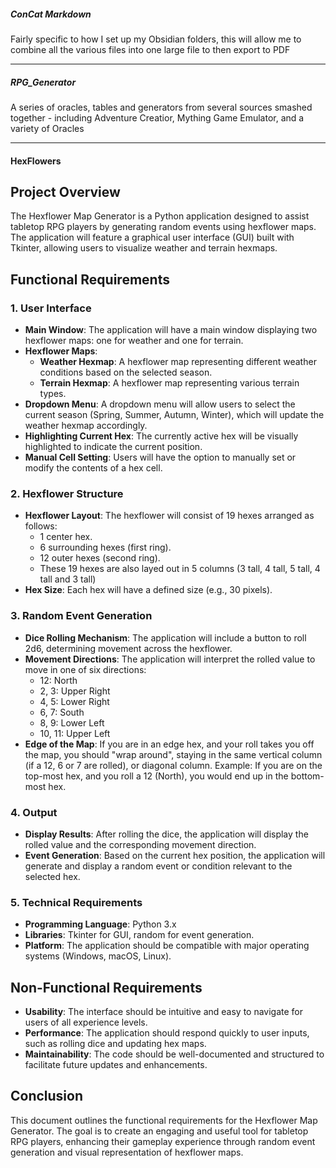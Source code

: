 ##### ConCat Markdown
Fairly specific to how I set up my Obsidian folders, this will allow me to combine all the various files into one large file to then export to PDF

---

##### RPG_Generator
A series of oracles, tables and generators from several sources smashed together - including Adventure Creatior, Mything Game Emulator, and a variety of Oracles

---

#### HexFlowers
## Project Overview
The Hexflower Map Generator is a Python application designed to assist tabletop RPG players by generating random events using hexflower maps. The application will feature a graphical user interface (GUI) built with Tkinter, allowing users to visualize weather and terrain hexmaps.

## Functional Requirements
### 1. User Interface
- **Main Window**: The application will have a main window displaying two hexflower maps: one for weather and one for terrain.
- **Hexflower Maps**:
  - **Weather Hexmap**: A hexflower map representing different weather conditions based on the selected season.
  - **Terrain Hexmap**: A hexflower map representing various terrain types.
- **Dropdown Menu**: A dropdown menu will allow users to select the current season (Spring, Summer, Autumn, Winter), which will update the weather hexmap accordingly.
- **Highlighting Current Hex**: The currently active hex will be visually highlighted to indicate the current position.
- **Manual Cell Setting**: Users will have the option to manually set or modify the contents of a hex cell.

### 2. Hexflower Structure
- **Hexflower Layout**: The hexflower will consist of 19 hexes arranged as follows:
  - 1 center hex.
  - 6 surrounding hexes (first ring).
  - 12 outer hexes (second ring).
  - These 19 hexes are also layed out in 5 columns (3 tall, 4 tall, 5 tall, 4 tall and 3 tall)
- **Hex Size**: Each hex will have a defined size (e.g., 30 pixels).

### 3. Random Event Generation
- **Dice Rolling Mechanism**: The application will include a button to roll 2d6, determining movement across the hexflower.
- **Movement Directions**: The application will interpret the rolled value to move in one of six directions:
  - 12: North
  - 2, 3: Upper Right
  - 4, 5: Lower Right
  - 6, 7: South
  - 8, 9: Lower Left
  - 10, 11: Upper Left
- **Edge of the Map**: If you are in an edge hex, and your roll takes you off the map, you should "wrap around", staying in the same vertical column (if a 12, 6 or 7 are rolled), or diagonal column. Example: If you are on the top-most hex, and you roll a 12 (North), you would end up in the bottom-most hex.

### 4. Output
- **Display Results**: After rolling the dice, the application will display the rolled value and the corresponding movement direction.
- **Event Generation**: Based on the current hex position, the application will generate and display a random event or condition relevant to the selected hex.

### 5. Technical Requirements
- **Programming Language**: Python 3.x
- **Libraries**: Tkinter for GUI, random for event generation.
- **Platform**: The application should be compatible with major operating systems (Windows, macOS, Linux).

## Non-Functional Requirements
- **Usability**: The interface should be intuitive and easy to navigate for users of all experience levels.
- **Performance**: The application should respond quickly to user inputs, such as rolling dice and updating hex maps.
- **Maintainability**: The code should be well-documented and structured to facilitate future updates and enhancements.

## Conclusion
This document outlines the functional requirements for the Hexflower Map Generator. The goal is to create an engaging and useful tool for tabletop RPG players, enhancing their gameplay experience through random event generation and visual representation of hexflower maps.